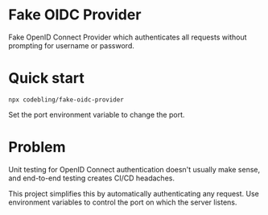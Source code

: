 # Fake OIDC Provider

Fake OpenID Connect Provider which authenticates all requests without prompting for username or password.

# Quick start

```
npx codebling/fake-oidc-provider
```

Set the port environment variable to change the port.

# Problem
Unit testing for OpenID Connect authentication doesn't usually make sense, and end-to-end testing creates CI/CD headaches.

This project simplifies this by automatically authenticating any request. Use environment variables to control the port on which the server listens.



